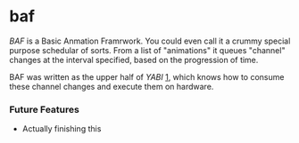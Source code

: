 # baf
*BAF* is a Basic Anmation Framrwork. You could even call it a crummy special purpose schedular of sorts. From a list of "animations" it queues "channel" changes at the interval specified, based on the progression of time.

BAF was written as the upper half of *YABI* [1], which knows how to consume these channel changes and execute them on hardware.

### Future Features
* Actually finishing this


[1]: https://github.com/borgel/yabi/
